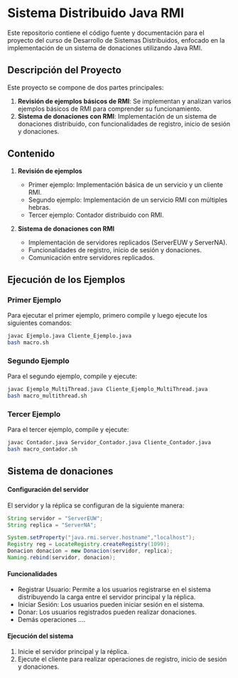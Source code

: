 # Sistema Distribuido Java RMI

Este repositorio contiene el código fuente y documentación para el proyecto del curso de Desarrollo de Sistemas Distribuidos, enfocado en la implementación de un sistema de donaciones utilizando Java RMI.

## Descripción del Proyecto

Este proyecto se compone de dos partes principales:

1. **Revisión de ejemplos básicos de RMI**: Se implementan y analizan varios ejemplos básicos de RMI para comprender su funcionamiento.
2. **Sistema de donaciones con RMI**: Implementación de un sistema de donaciones distribuido, con funcionalidades de registro, inicio de sesión y donaciones.

## Contenido

1. **Revisión de ejemplos**
   - Primer ejemplo: Implementación básica de un servicio y un cliente RMI.
   - Segundo ejemplo: Implementación de un servicio RMI con múltiples hebras.
   - Tercer ejemplo: Contador distribuido con RMI.

2. **Sistema de donaciones con RMI**
   - Implementación de servidores replicados (ServerEUW y ServerNA).
   - Funcionalidades de registro, inicio de sesión y donaciones.
   - Comunicación entre servidores replicados.

## Ejecución de los Ejemplos

### Primer Ejemplo

Para ejecutar el primer ejemplo, primero compile y luego ejecute los siguientes comandos:

```sh
javac Ejemplo.java Cliente_Ejemplo.java
bash macro.sh
```

### Segundo Ejemplo

Para el segundo ejemplo, compile y ejecute:

```sh
javac Ejemplo_MultiThread.java Cliente_Ejemplo_MultiThread.java
bash macro_multithread.sh
```
### Tercer Ejemplo

Para el tercer ejemplo, compile y ejecute:

```sh
javac Contador.java Servidor_Contador.java Cliente_Contador.java
bash macro_contador.sh
```
## Sistema de donaciones

#### Configuración del servidor

El servidor y la réplica se configuran de la siguiente manera:

```java
String servidor = "ServerEUW";
String replica = "ServerNA";

System.setProperty("java.rmi.server.hostname","localhost");
Registry reg = LocateRegistry.createRegistry(1099);
Donacion donacion = new Donacion(servidor, replica);
Naming.rebind(servidor, donacion);
```

#### Funcionalidades
<ul>
  <li>Registrar Usuario: Permite a los usuarios registrarse en el sistema distribuyendo la carga entre el servidor principal y la réplica.
</li>
  <li>Iniciar Sesión: Los usuarios pueden iniciar sesión en el sistema.
</li>
  <li>Donar: Los usuarios registrados pueden realizar donaciones.
</li>
  <li>Demás operaciones ....</li>
</ul>

#### Ejecución del sistema
<ol>
  <li>Inicie el servidor principal y la réplica.
</li>
  <li>Ejecute el cliente para realizar operaciones de registro, inicio de sesión y donaciones.
</li>
</ol>








